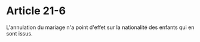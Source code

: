 # Article 21-6

L'annulation du mariage n'a point d'effet sur la nationalité des enfants qui en sont issus.
